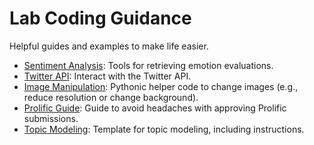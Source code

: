 # Lab Coding Guidance

Helpful guides and examples to make life easier.

- [Sentiment Analysis](./sentiment_analysis): Tools for retrieving emotion evaluations.
- [Twitter API](./twitter_apr): Interact with the Twitter API.
- [Image Manipulation](./image_manipulation): Pythonic helper code to change images (e.g., reduce resolution or change background).
- [Prolific Guide](./prolific_guide): Guide to avoid headaches with approving Prolific submissions.
- [Topic Modeling](./topic_modeling): Template for topic  modeling, including instructions.
